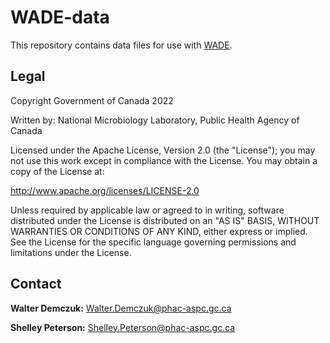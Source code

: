 # WADE-data

This repository contains data files for use with [WADE](https://github.com/phac-nml/wade). 

## Legal

Copyright Government of Canada 2022

Written by: National Microbiology Laboratory, Public Health Agency of Canada

Licensed under the Apache License, Version 2.0 (the "License"); you may not use this work except in compliance with the License. You may obtain a copy of the License at:

http://www.apache.org/licenses/LICENSE-2.0

Unless required by applicable law or agreed to in writing, software distributed under the License is distributed on an "AS IS" BASIS, WITHOUT WARRANTIES OR CONDITIONS OF ANY KIND, either express or implied. See the License for the specific language governing permissions and limitations under the License.

## Contact

**Walter Demczuk:** Walter.Demczuk@phac-aspc.gc.ca

**Shelley Peterson:** Shelley.Peterson@phac-aspc.gc.ca
